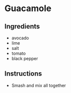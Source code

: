 # Guacamole
## Ingredients
* avocado
* lime
* salt
* tomato
* black pepper
## Instructions
* Smash and mix all together 

